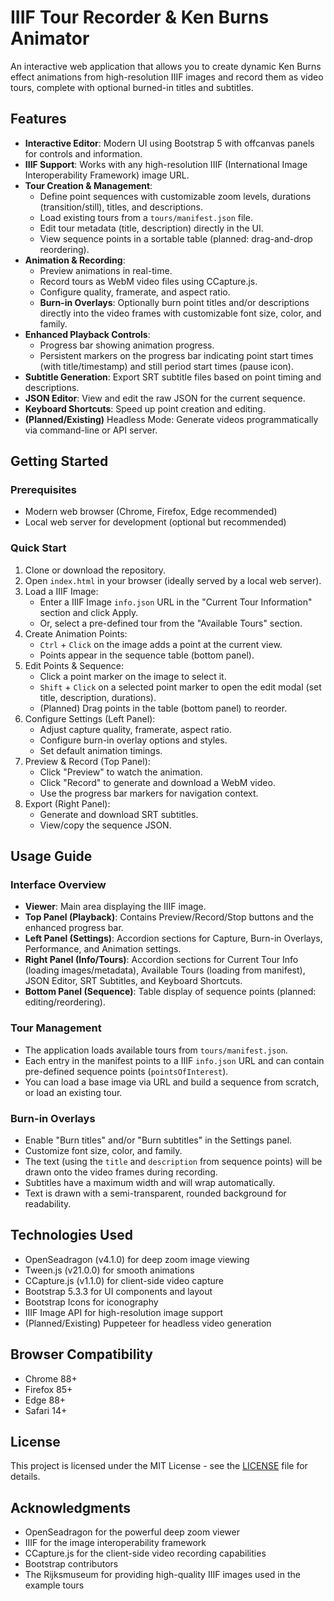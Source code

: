 # IIIF Tour Recorder & Ken Burns Animator

An interactive web application that allows you to create dynamic Ken Burns effect animations from high-resolution IIIF images and record them as video tours, complete with optional burned-in titles and subtitles.

## Features

*   **Interactive Editor**: Modern UI using Bootstrap 5 with offcanvas panels for controls and information.
*   **IIIF Support**: Works with any high-resolution IIIF (International Image Interoperability Framework) image URL.
*   **Tour Creation & Management**:
    *   Define point sequences with customizable zoom levels, durations (transition/still), titles, and descriptions.
    *   Load existing tours from a `tours/manifest.json` file.
    *   Edit tour metadata (title, description) directly in the UI.
    *   View sequence points in a sortable table (planned: drag-and-drop reordering).
*   **Animation & Recording**:
    *   Preview animations in real-time.
    *   Record tours as WebM video files using CCapture.js.
    *   Configure quality, framerate, and aspect ratio.
    *   **Burn-in Overlays**: Optionally burn point titles and/or descriptions directly into the video frames with customizable font size, color, and family.
*   **Enhanced Playback Controls**:
    *   Progress bar showing animation progress.
    *   Persistent markers on the progress bar indicating point start times (with title/timestamp) and still period start times (pause icon).
*   **Subtitle Generation**: Export SRT subtitle files based on point timing and descriptions.
*   **JSON Editor**: View and edit the raw JSON for the current sequence.
*   **Keyboard Shortcuts**: Speed up point creation and editing.
*   **(Planned/Existing)** Headless Mode: Generate videos programmatically via command-line or API server.

## Getting Started

### Prerequisites

*   Modern web browser (Chrome, Firefox, Edge recommended)
*   Local web server for development (optional but recommended)

### Quick Start

1.  Clone or download the repository.
2.  Open `index.html` in your browser (ideally served by a local web server).
3.  Load a IIIF Image:
    *   Enter a IIIF Image `info.json` URL in the "Current Tour Information" section and click Apply.
    *   Or, select a pre-defined tour from the "Available Tours" section.
4.  Create Animation Points:
    *   `Ctrl` + `Click` on the image adds a point at the current view.
    *   Points appear in the sequence table (bottom panel).
5.  Edit Points & Sequence:
    *   Click a point marker on the image to select it.
    *   `Shift` + `Click` on a selected point marker to open the edit modal (set title, description, durations).
    *   (Planned) Drag points in the table (bottom panel) to reorder.
6.  Configure Settings (Left Panel):
    *   Adjust capture quality, framerate, aspect ratio.
    *   Configure burn-in overlay options and styles.
    *   Set default animation timings.
7.  Preview & Record (Top Panel):
    *   Click "Preview" to watch the animation.
    *   Click "Record" to generate and download a WebM video.
    *   Use the progress bar markers for navigation context.
8.  Export (Right Panel):
    *   Generate and download SRT subtitles.
    *   View/copy the sequence JSON.

## Usage Guide

### Interface Overview

*   **Viewer**: Main area displaying the IIIF image.
*   **Top Panel (Playback)**: Contains Preview/Record/Stop buttons and the enhanced progress bar.
*   **Left Panel (Settings)**: Accordion sections for Capture, Burn-in Overlays, Performance, and Animation settings.
*   **Right Panel (Info/Tours)**: Accordion sections for Current Tour Info (loading images/metadata), Available Tours (loading from manifest), JSON Editor, SRT Subtitles, and Keyboard Shortcuts.
*   **Bottom Panel (Sequence)**: Table display of sequence points (planned: editing/reordering).

### Tour Management

*   The application loads available tours from `tours/manifest.json`.
*   Each entry in the manifest points to a IIIF `info.json` URL and can contain pre-defined sequence points (`pointsOfInterest`).
*   You can load a base image via URL and build a sequence from scratch, or load an existing tour.

### Burn-in Overlays

*   Enable "Burn titles" and/or "Burn subtitles" in the Settings panel.
*   Customize font size, color, and family.
*   The text (using the `title` and `description` from sequence points) will be drawn onto the video frames during recording.
*   Subtitles have a maximum width and will wrap automatically.
*   Text is drawn with a semi-transparent, rounded background for readability.

## Technologies Used

*   OpenSeadragon (v4.1.0) for deep zoom image viewing
*   Tween.js (v21.0.0) for smooth animations
*   CCapture.js (v1.1.0) for client-side video capture
*   Bootstrap 5.3.3 for UI components and layout
*   Bootstrap Icons for iconography
*   IIIF Image API for high-resolution image support
*   (Planned/Existing) Puppeteer for headless video generation

## Browser Compatibility

*   Chrome 88+
*   Firefox 85+
*   Edge 88+
*   Safari 14+

## License

This project is licensed under the MIT License - see the [LICENSE](LICENSE) file for details.

## Acknowledgments

*   OpenSeadragon for the powerful deep zoom viewer
*   IIIF for the image interoperability framework
*   CCapture.js for the client-side video recording capabilities
*   Bootstrap contributors
*   The Rijksmuseum for providing high-quality IIIF images used in the example tours